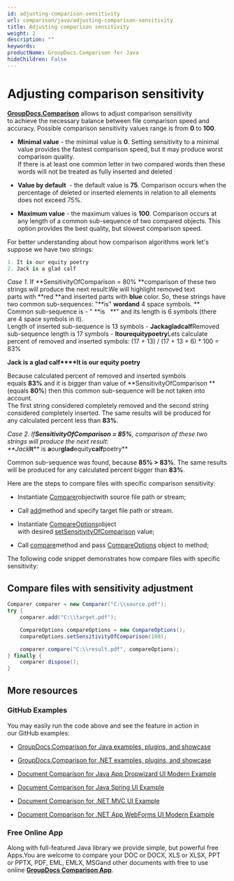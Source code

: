 ```yaml
---
id: adjusting-comparison-sensitivity
url: comparison/java/adjusting-comparison-sensitivity
title: Adjusting comparison sensitivity
weight: 2
description: ""
keywords: 
productName: GroupDocs.Comparison for Java
hideChildren: False
---
```

# Adjusting comparison sensitivity

**[GroupDocs.Comparison](https://products.groupdocs.com/comparison/java)** allows to adjust comparison sensitivity to achieve the necessary balance between file comparison speed and accuracy. Possible comparison sensitivity values range is from **0** to **100**.

*   **Minimal value** - the minimal value is **0**. Setting sensitivity to a minimal value provides the fastest comparison speed, but it may produce worst comparison quality.  
    If there is at least one common letter in two compared words then these words will not be treated as fully inserted and deleted
    
*   **Value by default**  - the default value is **75**. Comparison occurs when the percentage of deleted or inserted elements in relation to all elements does not exceed 75%.
    
*   **Maximum value** - the maximum values is **100**. Comparison occurs at any length of a common sub-sequence of two compared objects. This option provides the best quality, but slowest comparison speed.
    

For better understanding about how comparison algorithms work let's suppose we have two strings:

```csharp
1. It is our equity poetry
2. Jack is a glad calf
```

*Case 1.* If **SensitivityOfComparison = 80% **comparison of these two strings will produce the next result:We will highlight removed text parts with **red **and inserted parts with **blue** color. So, these strings have two common sub-sequences: "**is" **wordand** 4 space symbols. **  
Common sub-sequence is - " **is   **" and its length is 6 symbols (there are 4 space symbols in it).  
Length of inserted sub-sequence is 13 symbols - **Jackagladcalf**Removed sub-sequence length is 17 symbols - **Itourequitypoetry**Lets calculate percent of removed and inserted symbols: (17 + 13) / (17 + 13 + 6) \* 100 = 83%

**Jack is a glad calf****It is our equity poetry**

Because calculated percent of removed and inserted symbols equals **83%** and it is bigger than value of **SensitivityOfComparison **(equals **80%**) then this common sub-sequence will be not taken into account.  
The first string considered completely removed and the second string considered completely inserted. The same results will be produced for any calculated percent less than **83%**.

*Case 2. *If**SensitivityOfComparison = 85%**, comparison of these two strings will produce the next result:  
**Jack****It**** is ****a****our****glad****equity****calf****poetry**

Common sub-sequence was found, because **85% > 83%**. The same results will be produced for any calculated percent bigger than **83%**.

Here are the steps to compare files with specific comparison sensitivity:

*   Instantiate [Comparer](https://apireference.groupdocs.com/comparison/java/com.groupdocs.comparison/Comparer)objectwith source file path or stream;
    
*   Call [add](https://apireference.groupdocs.com/comparison/java/com.groupdocs.comparison/Comparer#add(java.lang.String))method and specify target file path or stream.
    
*   Instantiate [CompareOptions](https://apireference.groupdocs.com/comparison/java/com.groupdocs.comparison.options/CompareOptions)object with desired [setSensitivityOfComparison](https://apireference.groupdocs.com/comparison/java/com.groupdocs.comparison.options/CompareOptions#getSensitivityOfComparison()) value;
    
*   Call [compare](https://apireference.groupdocs.com/comparison/java/com.groupdocs.comparison/Comparer#compare(java.lang.String,%20com.groupdocs.comparison.options.CompareOptions))method and pass [CompareOptions](https://apireference.groupdocs.com/comparison/java/com.groupdocs.comparison.options/CompareOptions) object to method;
    

The following code snippet demonstrates how compare files with specific sensitivity: 

## Compare files with sensitivity adjustment

```csharp
Comparer comparer = new Comparer("C:\\source.pdf");
try {
    comparer.add("C:\\target.pdf");

    CompareOptions compareOptions = new CompareOptions();
    compareOptions.setSensitivityOfComparison(100);

    comparer.compare("C:\\result.pdf", compareOptions);
} finally {
    comparer.dispose();
}
```

## More resources

### GitHub Examples

You may easily run the code above and see the feature in action in our GitHub examples:

*   [GroupDocs.Comparison for Java examples, plugins, and showcase](https://github.com/groupdocs-comparison/GroupDocs.Comparison-for-Java)
    
*   [GroupDocs.Comparison for .NET examples, plugins, and showcase](https://github.com/groupdocs-comparison/GroupDocs.Comparison-for-.NET)
    
*   [Document Comparison for Java App Dropwizard UI Modern Example](https://github.com/groupdocs-comparison/GroupDocs.Comparison-for-Java-Dropwizard)
    
*   [Document Comparison for Java Spring UI Example](https://github.com/groupdocs-comparison/GroupDocs.Comparison-for-Java-Spring)
*   [Document Comparison for .NET MVC UI Example](https://github.com/groupdocs-comparison/GroupDocs.Comparison-for-.NET-MVC) 
    
*   [Document Comparison for .NET App WebForms UI Modern Example](https://github.com/groupdocs-comparison/GroupDocs.Comparison-for-.NET-WebForms) 
    

### Free Online App

Along with full-featured Java library we provide simple, but powerful free Apps.You are welcome to compare your DOC or DOCX, XLS or XLSX, PPT or PPTX, PDF, EML, EMLX, MSGand other documents with free to use online **[GroupDocs Comparison App](https://products.groupdocs.app/comparison)**.
